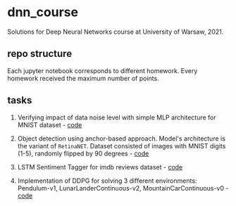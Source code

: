 # dnn_course
Solutions for Deep Neural Networks course at University of Warsaw, 2021.

## repo structure
Each jupyter notebook corresponds to different homework. Every homework received the maximum number of points.

## tasks
1. Verifying impact of data noise level with simple MLP architecture for
MNIST dataset - 
   [code](https://github.com/ralenth/dnn_course/blob/main/homeworks/mlp_mnist.ipynb)
   
2. Object detection using anchor-based approach. Model's architecture is
the variant of `RetinaNET`. Dataset consisted of images with MNIST digits
   (1-5), randomly flipped by 90 degrees - 
   [code](https://github.com/ralenth/dnn_course/blob/main/homeworks/retina_object_detection.ipynb)
   
3. LSTM Sentiment Tagger for imdb reviews dataset - 
   [code](https://github.com/ralenth/dnn_course/blob/main/homeworks/lstm_sentiment_tagger.ipynb)

4. Implementation of DDPG for solving 3 different environments: Pendulum-v1, 
LunarLanderContinuous-v2, MountainCarContinuous-v0 - 
   [code](https://github.com/ralenth/dnn_course/blob/main/homeworks/ddpg.ipynb)
   

